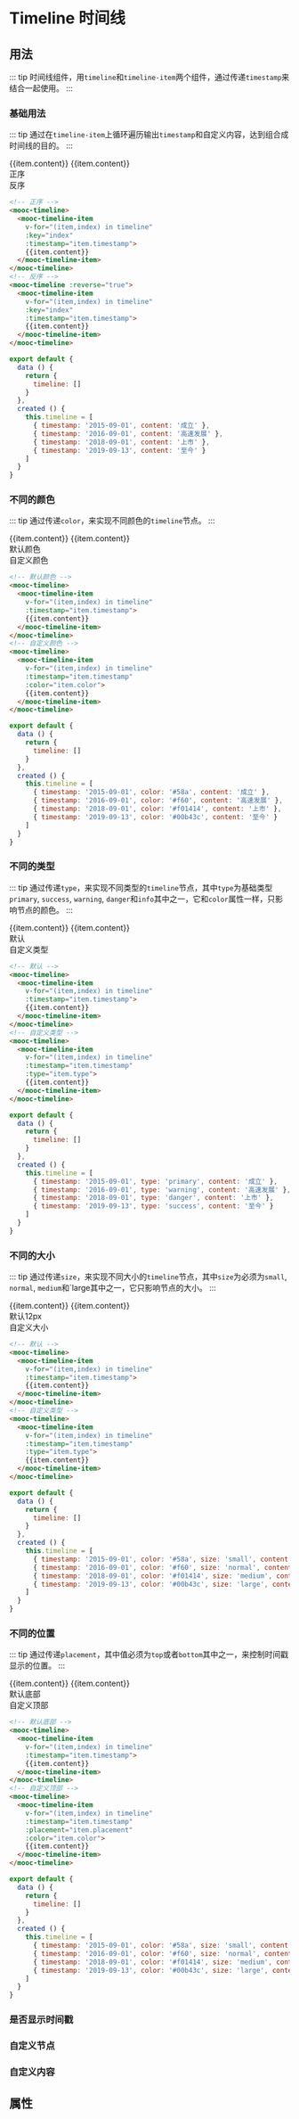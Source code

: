 # Timeline 时间线

## 用法
::: tip
时间线组件，用`timeline`和`timeline-item`两个组件，通过传递`timestamp`来结合一起使用。
:::

### 基础用法
::: tip
通过在`timeline-item`上循环遍历输出`timestamp`和自定义内容，达到组合成时间线的目的。
:::
<div class="timeline-container">
  <mooc-timeline>
    <mooc-timeline-item
      v-for="(item,index) in timeline"
      :timestamp="item.timestamp"
      :status="item.status"> 
      {{item.content}}
    </mooc-timeline-item>
  </mooc-timeline>
  <!-- vuepress bug -->
  <mooc-timeline :reverse="true">
    <mooc-timeline-item
      v-for="(item,index) in timeline"
      :timestamp="item.timestamp"
      :status="item.status"> 
      {{item.content}}
    </mooc-timeline-item>
  </mooc-timeline>
</div>
<div class="timeline-container tips">
  <div>正序</div>
  <div>反序</div>
</div>

```html {11}
<!-- 正序 -->
<mooc-timeline>
  <mooc-timeline-item
    v-for="(item,index) in timeline"
    :key="index"
    :timestamp="item.timestamp"> 
    {{item.content}}
  </mooc-timeline-item>
</mooc-timeline>
<!-- 反序 -->
<mooc-timeline :reverse="true">
  <mooc-timeline-item
    v-for="(item,index) in timeline"
    :key="index"
    :timestamp="item.timestamp"> 
    {{item.content}}
  </mooc-timeline-item>
</mooc-timeline>
```

```js
export default {
  data () {
    return {
      timeline: []
    }
  },
  created () {
    this.timeline = [
      { timestamp: '2015-09-01', content: '成立' },
      { timestamp: '2016-09-01', content: '高速发展' },
      { timestamp: '2018-09-01', content: '上市' },
      { timestamp: '2019-09-13', content: '至今' }
    ]
  }
}
```


### 不同的颜色
::: tip
通过传递`color`，来实现不同颜色的`timeline`节点。
:::

<div class="timeline-container">
  <mooc-timeline>
    <mooc-timeline-item
      v-for="(item,index) in timeline"
      :timestamp="item.timestamp"> 
      {{item.content}}
    </mooc-timeline-item>
  </mooc-timeline>
  <!--  -->
  <mooc-timeline>
    <mooc-timeline-item
      v-for="(item,index) in timeline"
      :timestamp="item.timestamp"
      :color="item.color"> 
      {{item.content}}
    </mooc-timeline-item>
  </mooc-timeline>
</div>

<div class="timeline-container tips">
  <div>默认颜色</div>
  <div>自定义颜色</div>
</div>

```html {14}
<!-- 默认颜色 -->
<mooc-timeline>
  <mooc-timeline-item
    v-for="(item,index) in timeline"
    :timestamp="item.timestamp"> 
    {{item.content}}
  </mooc-timeline-item>
</mooc-timeline>
<!-- 自定义颜色 -->
<mooc-timeline>
  <mooc-timeline-item
    v-for="(item,index) in timeline"
    :timestamp="item.timestamp"
    :color="item.color"> 
    {{item.content}}
  </mooc-timeline-item>
</mooc-timeline>
```

```js
export default {
  data () {
    return {
      timeline: []
    }
  },
  created () {
    this.timeline = [
      { timestamp: '2015-09-01', color: '#58a', content: '成立' },
      { timestamp: '2016-09-01', color: '#f60', content: '高速发展' },
      { timestamp: '2018-09-01', color: '#f01414', content: '上市' },
      { timestamp: '2019-09-13', color: '#00b43c', content: '至今' }
    ]
  }
}
```

### 不同的类型
::: tip
通过传递`type`，来实现不同类型的`timeline`节点，其中`type`为基础类型`primary`, `success`, `warning`, `danger`和`info`其中之一，它和`color`属性一样，只影响节点的颜色。
:::

<div class="timeline-container">
  <mooc-timeline>
    <mooc-timeline-item
      v-for="(item,index) in timeline"
      :timestamp="item.timestamp"> 
      {{item.content}}
    </mooc-timeline-item>
  </mooc-timeline>
  <!--  -->
  <mooc-timeline>
    <mooc-timeline-item
      v-for="(item,index) in timeline"
      :timestamp="item.timestamp"
      :type="item.type"> 
      {{item.content}}
    </mooc-timeline-item>
  </mooc-timeline>
</div>

<div class="timeline-container tips">
  <div>默认</div>
  <div>自定义类型</div>
</div>

```html {14}
<!-- 默认 -->
<mooc-timeline>
  <mooc-timeline-item
    v-for="(item,index) in timeline"
    :timestamp="item.timestamp"> 
    {{item.content}}
  </mooc-timeline-item>
</mooc-timeline>
<!-- 自定义类型 -->
<mooc-timeline>
  <mooc-timeline-item
    v-for="(item,index) in timeline"
    :timestamp="item.timestamp"
    :type="item.type"> 
    {{item.content}}
  </mooc-timeline-item>
</mooc-timeline>
```

```js
export default {
  data () {
    return {
      timeline: []
    }
  },
  created () {
    this.timeline = [
      { timestamp: '2015-09-01', type: 'primary', content: '成立' },
      { timestamp: '2016-09-01', type: 'warning', content: '高速发展' },
      { timestamp: '2018-09-01', type: 'danger', content: '上市' },
      { timestamp: '2019-09-13', type: 'success', content: '至今' }
    ]
  }
}
```



### 不同的大小
::: tip
通过传递`size`，来实现不同大小的`timeline`节点，其中`size`为必须为`small`, `normal`, `medium`和`large其中之一，它只影响节点的大小。
:::

<div class="timeline-container">
  <mooc-timeline>
    <mooc-timeline-item
      v-for="(item,index) in timeline"
      :timestamp="item.timestamp"> 
      {{item.content}}
    </mooc-timeline-item>
  </mooc-timeline>
  <!--  -->
  <mooc-timeline>
    <mooc-timeline-item
      v-for="(item,index) in timeline"
      :timestamp="item.timestamp"
      :color="item.color"
      :size="item.size"> 
      {{item.content}}
    </mooc-timeline-item>
  </mooc-timeline>
</div>

<div class="timeline-container tips">
  <div>默认12px</div>
  <div>自定义大小</div>
</div>

```html {14}
<!-- 默认 -->
<mooc-timeline>
  <mooc-timeline-item
    v-for="(item,index) in timeline"
    :timestamp="item.timestamp"> 
    {{item.content}}
  </mooc-timeline-item>
</mooc-timeline>
<!-- 自定义类型 -->
<mooc-timeline>
  <mooc-timeline-item
    v-for="(item,index) in timeline"
    :timestamp="item.timestamp"
    :type="item.type"> 
    {{item.content}}
  </mooc-timeline-item>
</mooc-timeline>
```

```js
export default {
  data () {
    return {
      timeline: []
    }
  },
  created () {
    this.timeline = [
      { timestamp: '2015-09-01', color: '#58a', size: 'small', content: '成立' },
      { timestamp: '2016-09-01', color: '#f60', size: 'normal', content: '高速发展' },
      { timestamp: '2018-09-01', color: '#f01414', size: 'medium', content: '上市' },
      { timestamp: '2019-09-13', color: '#00b43c', size: 'large', content: '至今' }
    ]
  }
}
```


### 不同的位置
::: tip
通过传递`placement`，其中值必须为`top`或者`bottom`其中之一，来控制时间戳显示的位置。
:::
<div class="timeline-container">
  <mooc-timeline>
    <mooc-timeline-item
      v-for="(item,index) in timeline"
      :timestamp="item.timestamp"> 
      {{item.content}}
    </mooc-timeline-item>
  </mooc-timeline>
  <!--  -->
  <mooc-timeline>
    <mooc-timeline-item
      v-for="(item,index) in timeline"
      :timestamp="item.timestamp"
      :placement="item.placement"
      :color="item.color"> 
      {{item.content}}
    </mooc-timeline-item>
  </mooc-timeline>
</div>

<div class="timeline-container tips">
  <div>默认底部</div>
  <div>自定义顶部</div>
</div>

```html {14}
<!-- 默认底部 -->
<mooc-timeline>
  <mooc-timeline-item
    v-for="(item,index) in timeline"
    :timestamp="item.timestamp"> 
    {{item.content}}
  </mooc-timeline-item>
</mooc-timeline>
<!-- 自定义顶部 -->
<mooc-timeline>
  <mooc-timeline-item
    v-for="(item,index) in timeline"
    :timestamp="item.timestamp"
    :placement="item.placement"
    :color="item.color"> 
    {{item.content}}
  </mooc-timeline-item>
</mooc-timeline>
```

```js
export default {
  data () {
    return {
      timeline: []
    }
  },
  created () {
    this.timeline = [
      { timestamp: '2015-09-01', color: '#58a', size: 'small', content: '成立' },
      { timestamp: '2016-09-01', color: '#f60', size: 'normal', content: '高速发展' },
      { timestamp: '2018-09-01', color: '#f01414', size: 'medium', content: '上市' },
      { timestamp: '2019-09-13', color: '#00b43c', size: 'large', content: '至今' }
    ]
  }
}
```
### 是否显示时间戳

### 自定义节点

### 自定义内容

## 属性

<script>
  export default {
    data () {
      return {
        timeline: []
      }
    },
    created () {
      this.timeline = [
        { timestamp: '2015-09-01', color: '#58a', size: 'small',  type: 'primary', content: '成立', placement: 'top' },
        { timestamp: '2016-09-01', color: '#f60', size: 'normal', type: 'warning', content: '高速发展', placement: 'top' },
        { timestamp: '2018-09-01', color: '#f01414', size: 'medium', type: 'danger', content: '上市', placement: 'top' },
        { timestamp: '2019-09-13', color: '#00b43c', size: 'large', type: 'success', content: '至今', placement: 'top' }
      ]
    }
  }
</script>

<style lang="stylus">
  .timeline-container
    margin-top: 20px;
    display: flex;
    align-items: center;
    &.tips
      margin-top: -10px;
      margin-bottom: 30px;
      & > div
        padding-left: 40px;
        font-weight: 700;
    & > ul, & > div
      flex: 1;
</style>